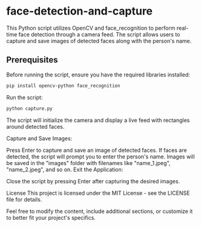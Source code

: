 # face-detection-and-capture

This Python script utilizes OpenCV and face_recognition to perform real-time face detection through a camera feed. The script allows users to capture and save images of detected faces along with the person's name.

## Prerequisites

Before running the script, ensure you have the required libraries installed:

```bash
pip install opencv-python face_recognition
```

Run the script:
```bash
python capture.py
```
The script will initialize the camera and display a live feed with rectangles around detected faces.

Capture and Save Images:

Press Enter to capture and save an image of detected faces.
If faces are detected, the script will prompt you to enter the person's name.
Images will be saved in the "images" folder with filenames like "name_1.jpeg", "name_2.jpeg", and so on.
Exit the Application:

Close the script by pressing Enter after capturing the desired images.

License
This project is licensed under the MIT License - see the LICENSE file for details.

Feel free to modify the content, include additional sections, or customize it to better fit your project's specifics.

